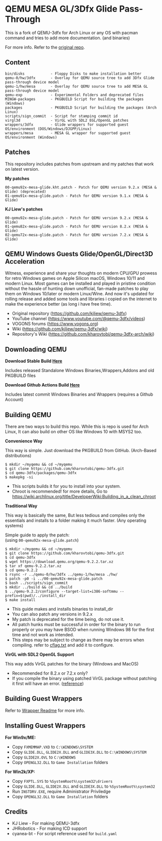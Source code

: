 # QEMU MESA GL/3Dfx Glide Pass-Through
This is a fork of QEMU-3dfx for Arch Linux or any OS with pacman command and tries to add more documentation. (and binaries)

For more info. Refer to the [original repo](https://github.com/kjliew/qemu-3dfx).
## Content
    bin/disks            - Floppy Disks to make installation better
    qemu-0/hw/3dfx       - Overlay for QEMU source tree to add 3Dfx Glide pass-through device model
    qemu-1/hw/mesa       - Overlay for QEMU source tree to add MESA GL pass-through device model
    qemu-exp             - Experimental Folders and deprecated files
    MINGW-packages       - PKGBUILD Script for building the packages (Windows)
    packages             - PKGBUILD Script for building the packages (Arch Linux)
    scripts/sign_commit  - Script for stamping commit id
    virgl3d              - VirGL with SDL2 EGL/OpenGL patches
    wrappers/3dfx        - Glide wrappers for supported guest OS/environment (DOS/Windows/DJGPP/Linux)
    wrappers/mesa        - MESA GL wrapper for supported guest OS/environment (Windows)

## Patches
This repository includes patches from upstream and my patches that work on latest version.

**My patches**

    00-qemu92x-mesa-glide.kht.patch - Patch for QEMU version 9.2.x (MESA & Glide) (deprecated)
    01-qemu91x-mesa-glide.patch - Patch for QEMU version 9.1.x (MESA & Glide)

**KJ Liew's patches**

    00-qemu92x-mesa-glide.patch - Patch for QEMU version 9.2.x (MESA & Glide)
    01-qemu82x-mesa-glide.patch - Patch for QEMU version 8.2.x (MESA & Glide)
    02-qemu72x-mesa-glide.patch - Patch for QEMU version 7.2.x (MESA & Glide)

## QEMU Windows Guests Glide/OpenGL/Direct3D Acceleration
Witness, experience and share your thoughts on modern CPU/GPU prowess for retro Windows games on Apple Silicon macOS, Windows 10/11 and modern Linux. Most games can be installed and played in pristine condition without the hassle of hunting down unofficial, fan-made patches to play them on Windows 10/later or modern Linux/Wine. And now it's updated for rolling release and added some tools and libraries i copied on the internet to make the experience better (as long i have free time).
- Original repository (https://github.com/kjliew/qemu-3dfx)
- YouTube channel (https://www.youtube.com/@qemu-3dfx/videos)
- VOGONS forums (https://www.vogons.org)
- Wiki (https://github.com/kjliew/qemu-3dfx/wiki)
- Repository's Wiki (https://github.com/kharovtobi/qemu-3dfx-arch/wiki)
## Downloading QEMU

**Download Stable Build [Here](https://github.com/kharovtobi/qemu-3dfx-arch/releases/latest)**

Includes released Standalone Windows Binaries,Wrappers,Addons and old PKGBUILD files 

**Download Github Actions Build [Here](https://github.com/kharovtobi/qemu-3dfx-arch/actions/workflows/build.yaml/)**

Includes latest commit Windows Binaries and Wrappers (requires a Github Account)


## Building QEMU
There are two ways to build this repo. While this is repo is used for Arch Linux, It can also build on other OS like Windows 10 with MSYS2 too.

**Convenience Way**

This way is simple. Just download the PKGBUILD from GitHub. (Arch-Based distributions)

    $ mkdir ~/myqemu && cd ~/myqemu
    $ git clone https://github.com/kharovtobi/qemu-3dfx.git
    $ cd qemu-3dfx/packages/qemu-3dfx
    $ makepkg -si

- This scripts builds it for you to install into your system.
- Chroot is recommended! for more details, Go to https://wiki.archlinux.org/title/DeveloperWiki:Building_in_a_clean_chroot


**Traditional Way**

This way is basically the same, But less tedious and compiles only the essentials and installs to a folder making it much faster. (Any operating systems)

Simple guide to apply the patch:<br>
(using `00-qemu92x-mesa-glide.patch`)

    $ mkdir ~/myqemu && cd ~/myqemu
    $ git clone https://github.com/kharovtobi/qemu-3dfx.git
    $ cd qemu-3dfx
    $ wget https://download.qemu.org/qemu-9.2.2.tar.xz
    $ tar xf qemu-9.2.2.tar.xz
    $ cd qemu-9.2.2
    $ rsync -r ../qemu-0/hw/3dfx ../qemu-1/hw/mesa ./hw/
    $ patch -p0 -i ../00-qemu92x-mesa-glide.patch
    $ bash ../scripts/sign_commit
    $ mkdir ../build && cd ../build
    $ ../qemu-9.2.2/configure --target-list=i386-softmmu --prefix=$(pwd)/../install_dir
    $ make install 

- This guide makes and installs binaries to install_dir
- You can also patch any versions in 9.2.x
- My patch is deprecated for the time being, do not use it.
- All patch hunks must be successful in order for the binary to run properly or you may have BSOD when running Windows 98 for the first time and not work as intended.
- This steps may be subject to change as there may be errors when compiling. refer to [cflag.txt](cflag.txt) and add it to configure.

**VirGL with SDL2 OpenGL Support**

This way adds VirGL patches for the binary (Windows and MacOS)

- Recommended for 8.2.x or 7.2.x only?
- If you compile the binary using patched VirGL package without patching it first will have an error. ([reference](https://github.com/msys2/MINGW-packages/issues/10547))

## Building Guest Wrappers
Refer to [Wrapper Readme](wrappers/README.md) for more info.

## Installing Guest Wrappers
**For Win9x/ME:**  
 - Copy `FXMEMMAP.VXD` to `C:\WINDOWS\SYSTEM`  
 - Copy `GLIDE.DLL`, `GLIDE2X.DLL` and `GLIDE3X.DLL` to `C:\WINDOWS\SYSTEM`  
 - Copy `GLIDE2X.OVL` to `C:\WINDOWS`  
 - Copy `OPENGL32.DLL` to `Game Installation` folders

**For Win2k/XP:**  
 - Copy `FXPTL.SYS` to `%SystemRoot%\system32\drivers`  
 - Copy `GLIDE.DLL`, `GLIDE2X.DLL` and `GLIDE3X.DLL` to `%SystemRoot%\system32`  
 - Run `INSTDRV.EXE`, require Administrator Priviledge  
 - Copy `OPENGL32.DLL` to `Game Installation` folders

## Credits
- KJ Liew - For making QEMU-3dfx 
- JHRobotics - For making ICD support
- cyanea-bt - For script reference used for `build.yaml`
